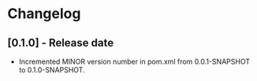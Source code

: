 # Changelog

## [0.1.0] - Release date

- Incremented MINOR version number in pom.xml from 0.0.1-SNAPSHOT to 0.1.0-SNAPSHOT.
